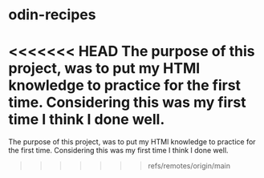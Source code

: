 # odin-recipes
<<<<<<< HEAD
The purpose of this project, was to put my HTMl knowledge to practice for the first time. Considering this was my first time I think I done well. 
=======
The purpose of this project, was to put my HTMl knowledge to practice for the first time. Considering this was my first time I think I done well. 
>>>>>>> refs/remotes/origin/main
